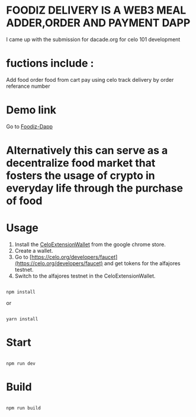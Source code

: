 # FOODIZ DELIVERY IS A WEB3 MEAL ADDER,ORDER AND PAYMENT DAPP
I came up with the submission for dacade.org for celo 101 development 
# fuctions include :
Add food 
order food from cart
pay using celo
track delivery by order referance number

# Demo link 
Go to [Foodiz-Dapp](https://francessnewdev.github.io/foodiz-deliverycelo101/)

# Alternatively this can serve as a decentralize food market that fosters the usage of crypto in everyday life through the purchase of food



# Usage
1. Install the [CeloExtensionWallet](https://chrome.google.com/webstore/detail/celoextensionwallet/kkilomkmpmkbdnfelcpgckmpcaemjcdh?hl=en) from the google chrome store.
2. Create a wallet.
3. Go to [https://celo.org/developers/faucet](https://celo.org/developers/faucet) and get tokens for the alfajores testnet.
4. Switch to the alfajores testnet in the CeloExtensionWallet.
```

npm install

```

or 

```

yarn install

```

# Start

```

npm run dev

```

# Build

```

npm run build

```

